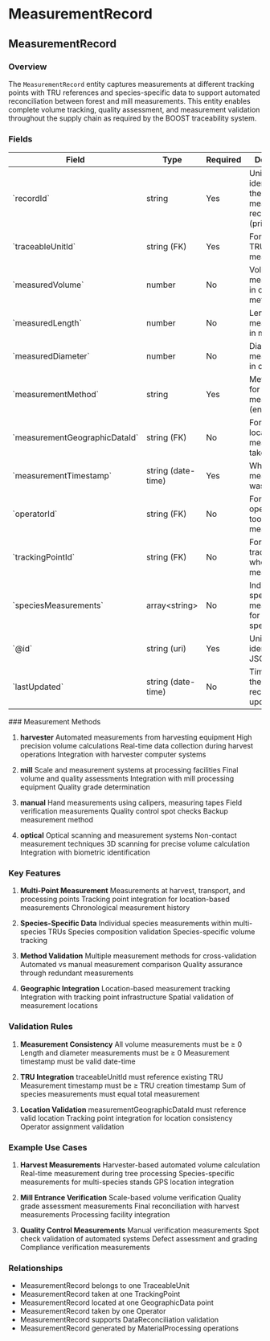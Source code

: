 # MeasurementRecord

## MeasurementRecord

### Overview
The `MeasurementRecord` entity captures measurements at different tracking points with TRU references and species-specific data to support automated reconciliation between forest and mill measurements. This entity enables complete volume tracking, quality assessment, and measurement validation throughout the supply chain as required by the BOOST traceability system.

### Fields

<table class="data">
<thead>
<tr>
<th>Field
<th>Type
<th>Required
<th>Description
<th>Examples
</tr>
</thead>
<tbody>
<tr>
<td>`recordId`
<td>string
<td>Yes
<td>Unique identifier for the measurement record (primary key)
<td>`MR-001`, `MR-KLAMATH-LOG-042`
</tr>
<tr>
<td>`traceableUnitId`
<td>string (FK)
<td>Yes
<td>Foreign key to TRU being measured
<td>`TRU-LOG-001`, `TRU-PILE-CA-042`
</tr>
<tr>
<td>`measuredVolume`
<td>number
<td>No
<td>Volume measurement in cubic meters
<td>`12.5`, `85.75`, `245.2`
</tr>
<tr>
<td>`measuredLength`
<td>number
<td>No
<td>Length measurement in meters
<td>`8.2`, `12.5`, `16.0`
</tr>
<tr>
<td>`measuredDiameter`
<td>number
<td>No
<td>Diameter measurement in centimeters
<td>`45.2`, `78.5`, `32.1`
</tr>
<tr>
<td>`measurementMethod`
<td>string
<td>Yes
<td>Method used for measurement (enum)
<td>`harvester`, `mill`, `manual`, `optical`
</tr>
<tr>
<td>`measurementGeographicDataId`
<td>string (FK)
<td>No
<td>Foreign key to location where measurement taken
<td>`GEO-HARVEST-001`, `GEO-MILL-ENTRANCE-01`
</tr>
<tr>
<td>`measurementTimestamp`
<td>string (date-time)
<td>Yes
<td>When the measurement was taken
<td>`2025-07-21T08:30:00Z`
</tr>
<tr>
<td>`operatorId`
<td>string (FK)
<td>No
<td>Foreign key to operator who took measurement
<td>`OP-JOHN-DOE-001`, `OP-SCALE-TECH-02`
</tr>
<tr>
<td>`trackingPointId`
<td>string (FK)
<td>No
<td>Foreign key to tracking point where measured
<td>`TP-HARVEST-001`, `TP-MILL-ENTRANCE-01`
</tr>
<tr>
<td>`speciesMeasurements`
<td>array&lt;string&gt;
<td>No
<td>Individual species measurements for multi-species TRUs
<td>`["Pine: 45.2m3", "Fir: 28.8m3"]`
</tr>
<tr>
<td>`@id`
<td>string (uri)
<td>Yes
<td>Unique URI identifier for JSON-LD
<td>`https://github.com/carbondirect/BOOST/schemas/measurement-record/MR-001`
</tr>
<tr>
<td>`lastUpdated`
<td>string (date-time)
<td>No
<td>Timestamp of the most recent data update
<td>`2025-07-21T15:45:00Z`
</tr>
</tbody>
</table>
### Measurement Methods

1. **harvester**
     Automated measurements from harvesting equipment
     High precision volume calculations
     Real-time data collection during harvest operations
     Integration with harvester computer systems

2. **mill**
     Scale and measurement systems at processing facilities
     Final volume and quality assessments
     Integration with mill processing equipment
     Quality grade determination

3. **manual** 
     Hand measurements using calipers, measuring tapes
     Field verification measurements
     Quality control spot checks
     Backup measurement method

4. **optical**
     Optical scanning and measurement systems
     Non-contact measurement techniques
     3D scanning for precise volume calculation
     Integration with biometric identification

### Key Features

1. **Multi-Point Measurement**
     Measurements at harvest, transport, and processing points
     Tracking point integration for location-based measurements
     Chronological measurement history

2. **Species-Specific Data**
     Individual species measurements within multi-species TRUs
     Species composition validation
     Species-specific volume tracking

3. **Method Validation**
     Multiple measurement methods for cross-validation
     Automated vs manual measurement comparison
     Quality assurance through redundant measurements

4. **Geographic Integration**
     Location-based measurement tracking
     Integration with tracking point infrastructure
     Spatial validation of measurement locations

### Validation Rules

1. **Measurement Consistency**
     All volume measurements must be ≥ 0
     Length and diameter measurements must be ≥ 0
     Measurement timestamp must be valid date-time

2. **TRU Integration**
     traceableUnitId must reference existing TRU
     Measurement timestamp must be ≥ TRU creation timestamp
     Sum of species measurements must equal total measurement

3. **Location Validation**
     measurementGeographicDataId must reference valid location
     Tracking point integration for location consistency
     Operator assignment validation

### Example Use Cases

1. **Harvest Measurements**
     Harvester-based automated volume calculation
     Real-time measurement during tree processing
     Species-specific measurements for multi-species stands
     GPS location integration

2. **Mill Entrance Verification**
     Scale-based volume verification
     Quality grade assessment measurements
     Final reconciliation with harvest measurements
     Processing facility integration

3. **Quality Control Measurements**
     Manual verification measurements
     Spot check validation of automated systems
     Defect assessment and grading
     Compliance verification measurements

### Relationships
- MeasurementRecord belongs to one TraceableUnit
- MeasurementRecord taken at one TrackingPoint
- MeasurementRecord located at one GeographicData point
- MeasurementRecord taken by one Operator
- MeasurementRecord supports DataReconciliation validation
- MeasurementRecord generated by MaterialProcessing operations